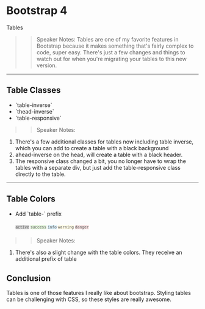 <!-- .slide: data-state="title" -->
# Bootstrap 4
Tables

>> Speaker Notes:
Tables are one of my favorite features in Bootstrap because it makes something that's fairly complex to code, super easy. There's just a few changes and things to watch out for when you're migrating your tables to this new version.

---

<!-- .slide: data-state="hasicon" -->

## <i class="fa fa-table"></i> Table Classes

<ul>
	<li class="fragment">`table-inverse`</li>
	<li class="fragment">`thead-inverse`</li>
	<li class="fragment">`table-responsive`</li>
</ul>

>> Speaker Notes:
1. There's a few additional classes for tables now including table inverse, which you can add to create a table with a black background
2. ahead-inverse on the head, will create a table with a black header.
3. The responsive class changed a bit, you no longer have to wrap the tables with a separate div, but just add the table-responsive class directly to the table.

---

<!-- .slide: data-state="hasicon" -->

## <i class="fa fa-table"></i> Table Colors

<ul>
	<li class="fragment"><p contenteditable>Add `table-` prefix</p>
		<small style="line-height: 220%; vertical-align: text-bottom;">
			<code style="background:#D1D1D1; color:#555;">active</code>
			<code style="background:#dff0d8; color:#555;">success</code>
			<code style="background:#d9edf7; color:#555;">info</code>
			<code style="background:#fcf8e3; color:#555;">warning</code>
			<code style="background:#f2dede; color:#555;">danger</code>
		</small>
	</li>
</ul>

>> Speaker Notes:
1. There's also a slight change with the table colors. They receive an additional prefix of table

## Conclusion
Tables is one of those features I really like about bootstrap. Styling tables can be challenging with CSS, so these styles are really awesome.